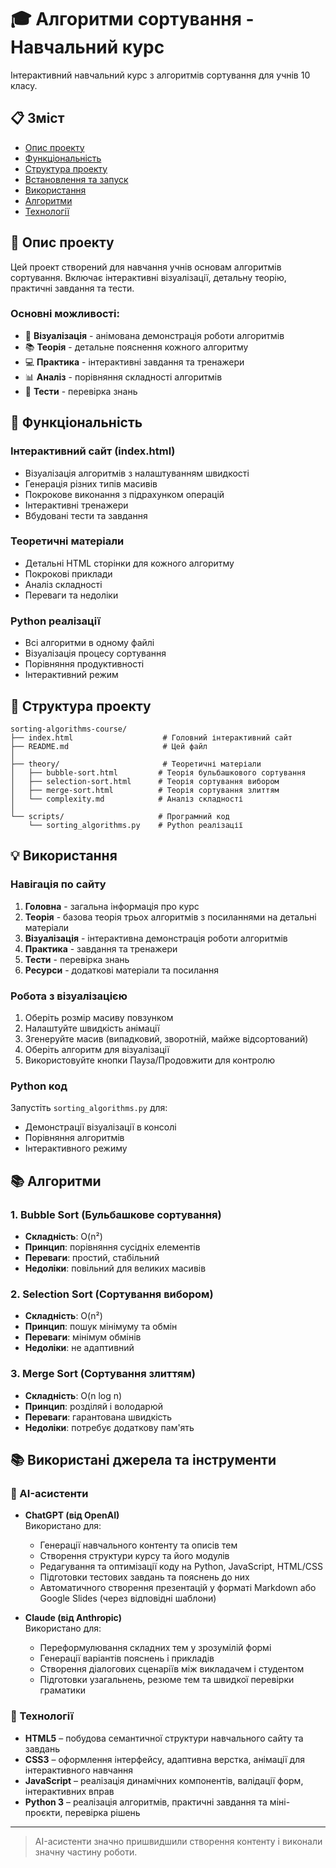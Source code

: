# 🎓 Алгоритми сортування - Навчальний курс

Інтерактивний навчальний курс з алгоритмів сортування для учнів 10 класу.

## 📋 Зміст

- [Опис проекту](#опис-проекту)
- [Функціональність](#функціональність)
- [Структура проекту](#структура-проекту)
- [Встановлення та запуск](#встановлення-та-запуск)
- [Використання](#використання)
- [Алгоритми](#алгоритми)
- [Технології](#технології)

## 📝 Опис проекту

Цей проект створений для навчання учнів основам алгоритмів сортування. Включає інтерактивні візуалізації, детальну теорію, практичні завдання та тести.

### Основні можливості:
- 🎨 **Візуалізація** - анімована демонстрація роботи алгоритмів
- 📚 **Теорія** - детальне пояснення кожного алгоритму
- 💻 **Практика** - інтерактивні завдання та тренажери
- 📊 **Аналіз** - порівняння складності алгоритмів
- 🎯 **Тести** - перевірка знань

## 🚀 Функціональність

### Інтерактивний сайт (index.html)
- Візуалізація алгоритмів з налаштуванням швидкості
- Генерація різних типів масивів
- Покрокове виконання з підрахунком операцій
- Інтерактивні тренажери
- Вбудовані тести та завдання

### Теоретичні матеріали
- Детальні HTML сторінки для кожного алгоритму
- Покрокові приклади
- Аналіз складності
- Переваги та недоліки

### Python реалізації
- Всі алгоритми в одному файлі
- Візуалізація процесу сортування
- Порівняння продуктивності
- Інтерактивний режим

## 📁 Структура проекту

```
sorting-algorithms-course/
├── index.html                    # Головний інтерактивний сайт
├── README.md                     # Цей файл
│
├── theory/                       # Теоретичні матеріали
│   ├── bubble-sort.html         # Теорія бульбашкового сортування
│   ├── selection-sort.html      # Теорія сортування вибором
│   ├── merge-sort.html          # Теорія сортування злиттям
│   └── complexity.md            # Аналіз складності
│
└── scripts/                     # Програмний код
    └── sorting_algorithms.py    # Python реалізації
```

## 💡 Використання

### Навігація по сайту

1. **Головна** - загальна інформація про курс
2. **Теорія** - базова теорія трьох алгоритмів з посиланнями на детальні матеріали
3. **Візуалізація** - інтерактивна демонстрація роботи алгоритмів
4. **Практика** - завдання та тренажери
5. **Тести** - перевірка знань
6. **Ресурси** - додаткові матеріали та посилання

### Робота з візуалізацією

1. Оберіть розмір масиву повзунком
2. Налаштуйте швидкість анімації
3. Згенеруйте масив (випадковий, зворотній, майже відсортований)
4. Оберіть алгоритм для візуалізації
5. Використовуйте кнопки Пауза/Продовжити для контролю

### Python код

Запустіть `sorting_algorithms.py` для:
- Демонстрації візуалізації в консолі
- Порівняння алгоритмів
- Інтерактивного режиму

## 📚 Алгоритми

### 1. Bubble Sort (Бульбашкове сортування)
- **Складність**: O(n²)
- **Принцип**: порівняння сусідніх елементів
- **Переваги**: простий, стабільний
- **Недоліки**: повільний для великих масивів

### 2. Selection Sort (Сортування вибором)
- **Складність**: O(n²)
- **Принцип**: пошук мінімуму та обмін
- **Переваги**: мінімум обмінів
- **Недоліки**: не адаптивний

### 3. Merge Sort (Сортування злиттям)
- **Складність**: O(n log n)
- **Принцип**: розділяй і володарюй
- **Переваги**: гарантована швидкість
- **Недоліки**: потребує додаткову пам'ять

## 📚 Використані джерела та інструменти

### 🤖 AI-асистенти

- **ChatGPT (від OpenAI)**  
  Використано для:
  - Генерації навчального контенту та описів тем
  - Створення структури курсу та його модулів
  - Редагування та оптимізації коду на Python, JavaScript, HTML/CSS
  - Підготовки тестових завдань та пояснень до них
  - Автоматичного створення презентацій у форматі Markdown або Google Slides (через відповідні шаблони)

- **Claude (від Anthropic)**  
  Використано для:
  - Переформулювання складних тем у зрозумілій формі
  - Генерації варіантів пояснень і прикладів
  - Створення діалогових сценаріїв між викладачем і студентом
  - Підготовки узагальнень, резюме тем та швидкої перевірки граматики

### 🔧 Технології

- **HTML5** – побудова семантичної структури навчального сайту та завдань
- **CSS3** – оформлення інтерфейсу, адаптивна верстка, анімації для інтерактивного навчання
- **JavaScript** – реалізація динамічних компонентів, валідації форм, інтерактивних вправ
- **Python 3** – реалізація алгоритмів, практичні завдання та міні-проєкти, перевірка рішень

---

> AI-асистенти значно пришвидшили створення контенту і виконали значну частину роботи.
